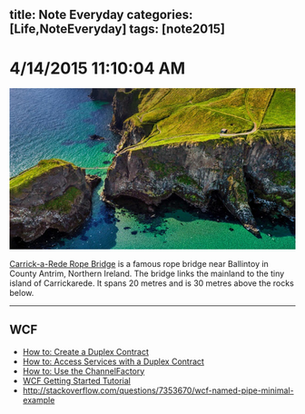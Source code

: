 title: Note Everyday
categories: [Life,NoteEveryday]
tags: [note2015]
---
# 4/14/2015 11:10:04 AM #
![Photo Everyday](https://raw.githubusercontent.com/metasong/FolderMD/master/_posts/Life/NoteEveryday/2015/Carrick-a-Rede.jpg)

[Carrick-a-Rede Rope Bridge](http://en.wikipedia.org/wiki/Carrick-a-Rede_Rope_Bridge) is a famous rope bridge near Ballintoy in County Antrim, Northern Ireland. The bridge links the mainland to the tiny island of Carrickarede. It spans 20 metres and is 30 metres above the rocks below.

----------
## WCF ##

- [How to: Create a Duplex Contract](https://msdn.microsoft.com/en-us/library/ms731184.aspx)
- [How to: Access Services with a Duplex Contract](https://msdn.microsoft.com/en-us/library/ms731935.aspx)
- [How to: Use the ChannelFactory](https://msdn.microsoft.com/en-us/library/ms734681.aspx)
- [WCF Getting Started Tutorial](https://msdn.microsoft.com/en-us/library/ms734712.aspx)
- http://stackoverflow.com/questions/7353670/wcf-named-pipe-minimal-example